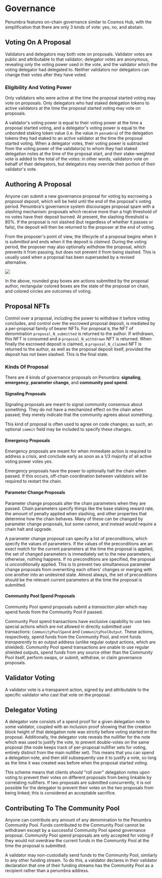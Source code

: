 # Governance

Penumbra features on-chain governance similar to Cosmos Hub, with the simplification that there are
only 3 kinds of vote: yes, no, and abstain.

## Voting On A Proposal

Validators and delegators may both vote on proposals. Validator votes are public and attributable to
that validator; delegator votes are anonymous, revealing only the voting power used in the vote, and
the validator which the voting delegator had delegated to. Neither validators nor delegators can
change their votes after they have voted.

### Eligibility And Voting Power

Only validators who were active at the time the proposal started voting may vote on proposals. Only
delegators who had staked delegation tokens to active validators at the time the proposal started
voting may vote on proposals.

A validator's voting power is equal to their voting power at the time a proposal started voting, and
a delegator's voting power is equal to the unbonded staking token value (i.e. the value in
`penumbra`) of the delegation tokens they had staked to an active validator at the time the proposal
started voting. When a delegator votes, their voting power is subtracted from the voting power of
the validator(s) to whom they had staked delegation notes at the time of the proposal start, and
their stake-weighted vote is added to the total of the votes: in other words, validators vote on
behalf of their delegators, but delegators may override their portion of their validator's vote.

## Authoring A Proposal

Anyone can submit a new governance proposal for voting by escrowing a _proposal deposit_, which will
be held until the end of the proposal's voting period. Penumbra's governance system discourages
proposal spam with a _slashing_ mechanism: proposals which receive more than a high threshold of no
votes have their deposit burned. At present, the slashing threshold is 80%. If the proposal is not
slashed (but regardless of whether it passes or fails), the deposit will then be returned to the
proposer at the end of voting.

From the proposer's point of view, the lifecycle of a proposal begins when it is
_submitted_ and ends when it the deposit is _claimed_. During the voting period, the proposer may
also optionally _withdraw_ the proposal, which prevents it from passing, but does not prevent it
from being slashed. This is usually used when a proposal has been superseded by a revised
alternative.

<picture>
  <source srcset="governance/governance-dark.png" media="(prefers-color-scheme: dark)" />
  <img src="governance/governance-light.png" />
</picture>

In the above, rounded gray boxes are actions submitted by the proposal author, rectangular colored
boxes are the state of the proposal on chain, and colored circles are outcomes of voting.

## Proposal NFTs

Control over a proposal, including the power to withdraw it before voting concludes, and control
over the escrowed proposal deposit, is mediated by a per-proposal family of bearer NFTs. For
proposal `N`, the NFT of denomination `proposal_N_submitted` is returned to the author. If
withdrawn, this NFT is consumed and a `proposal_N_withdrawn` NFT is returned. When finally the
escrowed deposit is claimed, a `proposal_N_claimed` NFT is returned to the author, as well as the
proposal deposit itself, provided the deposit has not been slashed. This is the final state.

### Kinds Of Proposal

There are 4 kinds of governance proposals on Penumbra: **signaling**, **emergency**, **parameter
change**, and **community pool spend**.

#### Signaling Proposals

Signaling proposals are meant to signal community consensus about something. They do not have a
mechanized effect on the chain when passed; they merely indicate that the community agrees about
something.

This kind of proposal is often used to agree on code changes; as such, an optional `commit` field
may be included to specify these changes.

#### Emergency Proposals

Emergency proposals are meant for when immediate action is required to address a crisis, and
conclude early as soon as a 1/3 majority of all active voting power votes yes.

Emergency proposals have the power to optionally halt the chain when passed. If this occurs,
off-chain coordination between validators will be required to restart the chain.

#### Parameter Change Proposals

Parameter change proposals alter the chain parameters when they are passed. Chain parameters specify
things like the base staking reward rate, the amount of penalty applied when slashing, and other
properties that determine how the chain behaves. Many of these can be changed by parameter change
proposals, but some cannot, and instead would require a chain halt and upgrade.

A parameter change proposal can specify a list of preconditions, which specify the values of
parameters. If the values of the preconditions are an _exact match_ for the current parameters at
the time the proposal is applied, the set of changed parameters is immediately set to the new
parameters; otherwise, nothing happens. If no preconditions are specified, the proposal is
unconditionally applied. This is to prevent two simultaneous parameter change proposals from
overwriting each others' changes or merging with one another into an undesired state. Almost
always, the set of preconditions should be the relevant current parameters at the time the proposal
is submitted.

#### Community Pool Spend Proposals

Community Pool spend proposals submit a _transaction plan_ which may spend funds from the Community Pool if passed.

Community Pool spend transactions have exclusive capability to use two special actions which are not allowed in
directly submitted user transactions: `CommunityPoolSpend` and `CommunityPoolOutput`. These actions, respectively, spend
funds from the Community Pool, and mint funds _transparently_ to an output address (unlike regular output
actions, which are shielded). Community Pool spend transactions are unable to use regular shielded outputs,
spend funds from any source other than the Community Pool itself, perform swaps, or submit, withdraw, or claim
governance proposals.

## Validator Voting

A validator vote is a transparent action, signed by and attributable to the specific validator who
cast that vote on the proposal.

## Delegator Voting

A delegator vote consists of a spend proof for a given delegation note to some validator, coupled
with an inclusion proof showing that the creation block height of that delegation note was strictly
before voting started on the proposal. Additionally, the delegator vote reveals the nullifier for
the note which was used to justify the vote, to prevent double-votes on the same proposal (the node
keeps track of per-proposal nullifier sets for voting, entirely distinct from the main nullifier
set). This means that you can spend a delegation note, and then still subsequently use it to justify
a vote, so long as the time it was created was before when the proposal started voting.

This scheme means that clients _should_ "roll over" delegation notes upon voting to prevent their
votes on different proposals from being linkable by correlating nullifiers. If two proposals are
submitted concurrently, it is not possible for the delegator to prevent their votes on the two
proposals from being linked; this is considered an acceptable sacrifice.

## Contributing To The Community Pool

Anyone can contribute any amount of any denomination to the Penumbra Community Pool. Funds contributed to the
Community Pool cannot be withdrawn except by a successful Community Pool spend governance proposal. Community Pool spend proposals
are only accepted for voting if they would not overdraw the current funds in the Community Pool at the time the
proposal is submitted.

A validator may non-custodially send funds to the Community Pool, similarly to any other funding stream. To do
this, a validator declares in their validator declaration that one of their funding streams has the
Community Pool as a recipient rather than a penumbra address.
